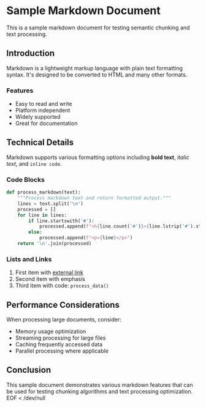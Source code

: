 # Sample Markdown Document

This is a sample markdown document for testing semantic chunking and text processing.

## Introduction

Markdown is a lightweight markup language with plain text formatting syntax. It's designed to be converted to HTML and many other formats.

### Features

- Easy to read and write
- Platform independent
- Widely supported
- Great for documentation

## Technical Details

Markdown supports various formatting options including **bold text**, *italic text*, and `inline code`.

### Code Blocks

```python
def process_markdown(text):
    """Process markdown text and return formatted output."""
    lines = text.split('\n')
    processed = []
    for line in lines:
        if line.startswith('#'):
            processed.append(f"<h{line.count('#')}>{line.lstrip('#').strip()}</h{line.count('#')}>")
        else:
            processed.append(f"<p>{line}</p>")
    return '\n'.join(processed)
```

### Lists and Links

1. First item with [external link](https://example.com)
2. Second item with emphasis
3. Third item with code: `process_data()`

## Performance Considerations

When processing large documents, consider:

- Memory usage optimization
- Streaming processing for large files
- Caching frequently accessed data
- Parallel processing where applicable

## Conclusion

This sample document demonstrates various markdown features that can be used for testing chunking algorithms and text processing optimization.
EOF < /dev/null
